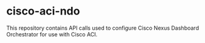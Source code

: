 # cisco-aci-ndo
This repository contains API calls used to configure Cisco Nexus Dashboard Orchestrator for use with Cisco ACI.
